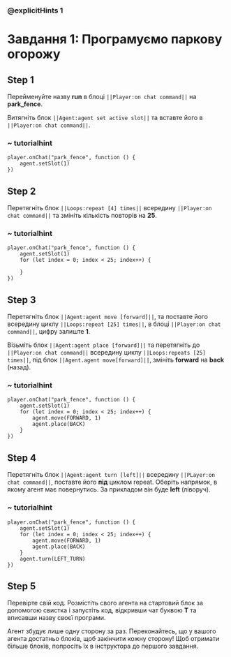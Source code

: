 ### @explicitHints 1

# Завдання 1: Програмуємо паркову огорожу

## Step 1
Перейменуйте назву **run** в блоці ``||Player:on chat command||`` на **park_fence**. 

Витягніть блок ``||Agent:agent set active slot||`` та вставте його в  ``||Player:on chat command||``.

### ~ tutorialhint
``` blocks
player.onChat("park_fence", function () {
    agent.setSlot(1)
})
```
## Step 2
Перетягніть блок ``||Loops:repeat [4] times||`` всередину ``||Player:on chat command||`` та змініть кількість повторів на **25**.

### ~ tutorialhint
``` blocks
player.onChat("park_fence", function () {
    agent.setSlot(1)
    for (let index = 0; index < 25; index++) {
    	
    }
})
```

## Step 3
Перетягніть блок ``||Agent:agent move [forward]||``, та поставте його всередину циклу ``||Loops:repeat [25] times||``, в блоці ``||Player:on chat command||``, цифру залиште **1**. 

Візьміть блок ``||Agent:agent place [forward]||`` та перетягніть до ``||Player:on chat command||`` всередину циклу ``||Loops:repeats [25] times||``, під блок ``||Agent.agent move[forward]||``, змініть **forward** на **back** (назад).

### ~ tutorialhint
``` blocks
player.onChat("park_fence", function () {
    agent.setSlot(1)
    for (let index = 0; index < 25; index++) {
        agent.move(FORWARD, 1)
        agent.place(BACK)
    }
})
```

## Step 4
Перетягніть блок ``||Agent:agent turn [left]||`` всередину ``||PLayer:on chat command||``, поставте його **під** циклом repeat. Оберіть напрямок, в якому агент має повернутись. За прикладом він буде **left** (ліворуч). 

### ~ tutorialhint
``` blocks
player.onChat("park_fence", function () {
    agent.setSlot(1)
    for (let index = 0; index < 25; index++) {
        agent.move(FORWARD, 1)
        agent.place(BACK)
    }
    agent.turn(LEFT_TURN)
})
```

## Step 5
Перевірте свій код. Розмістіть свого агента на стартовий блок за допомогою свистка і запустіть код, відкривши чат буквою **T** та вписавши назву своєї програми. 

Агент збудує лише одну сторону за раз. Переконайтесь, що у вашого агента достатньо блоків, щоб закінчити кожну сторону! Щоб отримати більше блоків, попросіть їх в інструктора до першого завдання.
